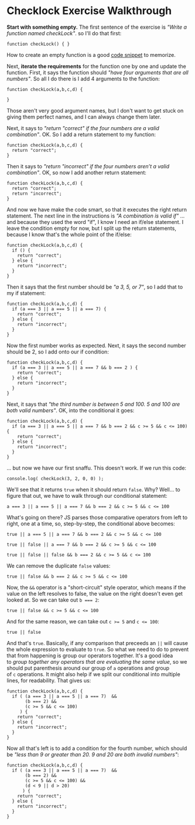 # Checklock Exercise Walkthrough

**Start with something empty.** The first sentence of the exercise is _"Write a function named checkLock"_. so I'll do that first:

```
function checkLock() { }
```

How to create an empty function is a good [code snippet](https://en.wikipedia.org/wiki/Snippet_(programming)) to memorize.

Next, **iterate the requirements** for the function one by one and update the function. First, it says the function should _"have four arguments that are all numbers"_. So all I do there is I add 4 arguments to the function:

```
function checkLock(a,b,c,d) {

}
```

Those aren't very good argument names, but I don't want to get stuck on giving them perfect names, and I can always change them later.

Next, it says to _"return "correct" if the four numbers are a valid combination"_. OK. So I add a return statement to my function:

```
function checkLock(a,b,c,d) {
  return "correct";
}
```

Then it says to _"return "incorrect" if the four numbers aren’t a valid combination"_. OK, so now I add another return statement:

```
function checkLock(a,b,c,d) {
  return "correct";
  return "incorrect";
}
```

And now we have make the code smart, so that it executes the right return statement. The next line in the instructions is _"A combination is valid if"_ ... and because they used the word "if", I know I need an if/else statement. I leave the condition empty for now, but I split up the return statements, because I know that's the whole point of the if/else:

```
function checkLock(a,b,c,d) {
  if () {
    return "correct";  
  } else {
    return "incorrect";
  }
}
```

Then it says that the first number should be _"a 3, 5, or 7"_, so I add that to my if statement:

```
function checkLock(a,b,c,d) {
  if (a === 3 || a === 5 || a === 7) {
    return "correct";  
  } else {
    return "incorrect";
  }
}
```

Now the first number works as expected. Next, it says the second number should be 2, so I add onto our if condition:

```
function checkLock(a,b,c,d) {
  if (a === 3 || a === 5 || a === 7 && b === 2 ) {
    return "correct";  
  } else {
    return "incorrect";
  }
}
```

Next, it says that _"the third number is between 5 and 100. 5 and 100 are both valid numbers"_. OK, into the conditional it goes:

```
function checkLock(a,b,c,d) {
  if (a === 3 || a === 5 || a === 7 && b === 2 && c >= 5 && c <= 100) {
    return "correct";  
  } else {
    return "incorrect";
  }
}
```

... but now we have our first snaffu. This doesn't work. If we run this code:

```
console.log( checkLock(3, 2, 0, 0) );
```

We'll see that it returns `true` when it should return `false`. Why? Well... to figure that out, we have to walk through our conditional statement:

```
a === 3 || a === 5 || a === 7 && b === 2 && c >= 5 && c <= 100
```

What's going on there? JS parses those comparative operators from left to right, one at a time, so, step-by-step, the conditional above becomes:

```
true || a === 5 || a === 7 && b === 2 && c >= 5 && c <= 100
```

```
true || false || a === 7 && b === 2 && c >= 5 && c <= 100
```

```
true || false || false && b === 2 && c >= 5 && c <= 100
```

We can remove the duplicate `false` values:

```
true || false && b === 2 && c >= 5 && c <= 100
```

Now, the `&&` operator is a "short-circuit" style operator, which means if the value on the left resolves to false, the value on the right doesn't even get looked at. So we can take out `b === 2`:

```
true || false && c >= 5 && c <= 100
```

And for the same reason, we can take out `c >= 5` and `c <= 100`:

```
true || false
```

And that's `true`. Basically, if any comparison that preceeds an `||` will cause the whole expression to evaluate to `true`. So what we need to do to prevent that from happening is group our operators together. It's a good idea to _group together any operators that are evaluating the same value_, so we should put parenthesis around our group of `a` operations and group of `c` operations. It might also help if we split our conditional into multiple lines, for readability. That gives us:

```
function checkLock(a,b,c,d) {
  if ( (a === 3 || a === 5 || a === 7)  && 
       (b === 2) && 
       (c >= 5 && c <= 100) 
     ) {
    return "correct";  
  } else {
    return "incorrect";
  }
}
```

Now all that's left is to add a condition for the fourth number, which should be _"less than 9 or greater than 20. 9 and 20 are both invalid numbers"_:

```
function checkLock(a,b,c,d) {
  if ( (a === 3 || a === 5 || a === 7)  && 
       (b === 2) && 
       (c >= 5 && c <= 100) &&
       (d < 9 || d > 20)
      ) {
    return "correct";  
  } else {
    return "incorrect";
  }
}
```